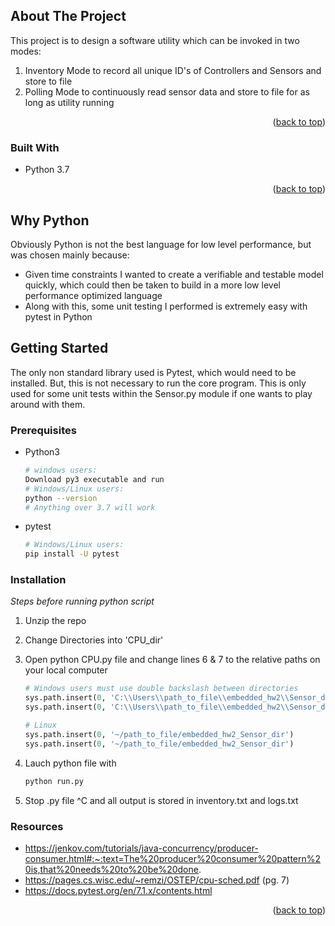 <!-- ABOUT THE PROJECT -->
## About The Project

This project is to design a software utility which can be invoked in two modes:
1. Inventory Mode to record all unique ID's of Controllers and Sensors and store to file
2. Polling Mode to continuously read sensor data and store to file for as long as utility running




<p align="right">(<a href="#readme-top">back to top</a>)</p>



### Built With


* Python 3.7

<p align="right">(<a href="#readme-top">back to top</a>)</p>

<!-- Why Python -->
## Why Python

Obviously Python is not the best language for low level performance, but was chosen mainly because:
* Given time constraints I wanted to create a verifiable and testable model quickly, which could then be taken to build in a more low level performance optimized language
* Along with this, some unit testing I performed is extremely easy with pytest in Python

<!-- GETTING STARTED -->
## Getting Started

The only non standard library used is Pytest, which would need to be installed. But, this is
not necessary to run the core program. This is only used for some unit tests within the Sensor.py
module if one wants to play around with them.

### Prerequisites

* Python3
  ```sh
  # windows users:
  Download py3 executable and run
  # Windows/Linux users:
  python --version
  # Anything over 3.7 will work
  ```
* pytest
  ```sh
  # Windows/Linux users:
  pip install -U pytest
  ```





### Installation

_Steps before running python script_

1. Unzip the repo 
   
2. Change Directories into 'CPU_dir'

3. Open python CPU.py file and change lines 6 & 7 to the relative paths on your local computer
   ```py
   # Windows users must use double backslash between directories
   sys.path.insert(0, 'C:\\Users\\path_to_file\\embedded_hw2\\Sensor_dir')
   sys.path.insert(0, 'C:\\Users\\path_to_file\\embedded_hw2\\Sensor_dir')
   
   # Linux
   sys.path.insert(0, '~/path_to_file/embedded_hw2_Sensor_dir')
   sys.path.insert(0, '~/path_to_file/embedded_hw2_Sensor_dir')
   ```
   
   
5. Lauch python file with
   ```sh
   python run.py
   ```
   
6. Stop .py file ^C and all output is stored in inventory.txt and logs.txt

### Resources
* https://jenkov.com/tutorials/java-concurrency/producer-consumer.html#:~:text=The%20producer%20consumer%20pattern%20is,that%20needs%20to%20be%20done.
* https://pages.cs.wisc.edu/~remzi/OSTEP/cpu-sched.pdf (pg. 7)
* https://docs.pytest.org/en/7.1.x/contents.html
   

<p align="right">(<a href="#readme-top">back to top</a>)</p>



<!-- USAGE EXAMPLES
## Usage

Use this space to show useful examples of how a project can be used. Additional screenshots, code examples and demos work well in this space. You may also link to more resources.

_For more examples, please refer to the [Documentation](https://example.com)_

<p align="right">(<a href="#readme-top">back to top</a>)</p>
--> 

